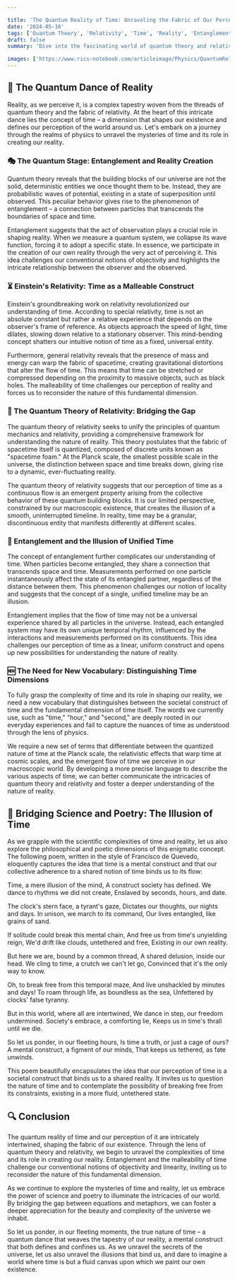 ```yaml
---

title: 'The Quantum Reality of Time: Unraveling the Fabric of Our Perception'
date: '2024-05-16'
tags: ['Quantum Theory', 'Relativity', 'Time', 'Reality', 'Entanglement', 'Perception', 'Poetry']
draft: false
summary: 'Dive into the fascinating world of quantum theory and relativity as we explore how our perception of time shapes our reality. Discover the mind-bending concepts of entanglement and the need for new vocabulary to distinguish between the dimension of time and our societal construct of time.'

images: ['https://www.rics-notebook.com/articleimage/Physics/QuantumRelativity.webp']
---
```


## 🌌 The Quantum Dance of Reality

Reality, as we perceive it, is a complex tapestry woven from the threads of quantum theory and the fabric of relativity. At the heart of this intricate dance lies the concept of time – a dimension that shapes our existence and defines our perception of the world around us. Let's embark on a journey through the realms of physics to unravel the mysteries of time and its role in creating our reality.

### 🎭 The Quantum Stage: Entanglement and Reality Creation

Quantum theory reveals that the building blocks of our universe are not the solid, deterministic entities we once thought them to be. Instead, they are probabilistic waves of potential, existing in a state of superposition until observed. This peculiar behavior gives rise to the phenomenon of entanglement – a connection between particles that transcends the boundaries of space and time.

Entanglement suggests that the act of observation plays a crucial role in shaping reality. When we measure a quantum system, we collapse its wave function, forcing it to adopt a specific state. In essence, we participate in the creation of our own reality through the very act of perceiving it. This idea challenges our conventional notions of objectivity and highlights the intricate relationship between the observer and the observed.

### ⏳ Einstein's Relativity: Time as a Malleable Construct

Einstein's groundbreaking work on relativity revolutionized our understanding of time. According to special relativity, time is not an absolute constant but rather a relative experience that depends on the observer's frame of reference. As objects approach the speed of light, time dilates, slowing down relative to a stationary observer. This mind-bending concept shatters our intuitive notion of time as a fixed, universal entity.

Furthermore, general relativity reveals that the presence of mass and energy can warp the fabric of spacetime, creating gravitational distortions that alter the flow of time. This means that time can be stretched or compressed depending on the proximity to massive objects, such as black holes. The malleability of time challenges our perception of reality and forces us to reconsider the nature of this fundamental dimension.

### 🧩 The Quantum Theory of Relativity: Bridging the Gap

The quantum theory of relativity seeks to unify the principles of quantum mechanics and relativity, providing a comprehensive framework for understanding the nature of reality. This theory postulates that the fabric of spacetime itself is quantized, composed of discrete units known as "spacetime foam." At the Planck scale, the smallest possible scale in the universe, the distinction between space and time breaks down, giving rise to a dynamic, ever-fluctuating reality.

The quantum theory of relativity suggests that our perception of time as a continuous flow is an emergent property arising from the collective behavior of these quantum building blocks. It is our limited perspective, constrained by our macroscopic existence, that creates the illusion of a smooth, uninterrupted timeline. In reality, time may be a granular, discontinuous entity that manifests differently at different scales.

### 📿 Entanglement and the Illusion of Unified Time

The concept of entanglement further complicates our understanding of time. When particles become entangled, they share a connection that transcends space and time. Measurements performed on one particle instantaneously affect the state of its entangled partner, regardless of the distance between them. This phenomenon challenges our notion of locality and suggests that the concept of a single, unified timeline may be an illusion.

Entanglement implies that the flow of time may not be a universal experience shared by all particles in the universe. Instead, each entangled system may have its own unique temporal rhythm, influenced by the interactions and measurements performed on its constituents. This idea challenges our perception of time as a linear, uniform construct and opens up new possibilities for understanding the nature of reality.

### 🆕 The Need for New Vocabulary: Distinguishing Time Dimensions

To fully grasp the complexity of time and its role in shaping our reality, we need a new vocabulary that distinguishes between the societal construct of time and the fundamental dimension of time itself. The words we currently use, such as "time," "hour," and "second," are deeply rooted in our everyday experiences and fail to capture the nuances of time as understood through the lens of physics.

We require a new set of terms that differentiate between the quantized nature of time at the Planck scale, the relativistic effects that warp time at cosmic scales, and the emergent flow of time we perceive in our macroscopic world. By developing a more precise language to describe the various aspects of time, we can better communicate the intricacies of quantum theory and relativity and foster a deeper understanding of the nature of reality.

## 🌉 Bridging Science and Poetry: The Illusion of Time

As we grapple with the scientific complexities of time and reality, let us also explore the philosophical and poetic dimensions of this enigmatic concept. The following poem, written in the style of Francisco de Quevedo, eloquently captures the idea that time is a mental construct and that our collective adherence to a shared notion of time binds us to its flow:

Time, a mere illusion of the mind,
A construct society has defined.
We dance to rhythms we did not create,
Enslaved by seconds, hours, and date.

The clock's stern face, a tyrant's gaze,
Dictates our thoughts, our nights and days.
In unison, we march to its command,
Our lives entangled, like grains of sand.

If solitude could break this mental chain,
And free us from time's unyielding reign,
We'd drift like clouds, untethered and free,
Existing in our own reality.

But here we are, bound by a common thread,
A shared delusion, inside our head.
We cling to time, a crutch we can't let go,
Convinced that it's the only way to know.

Oh, to break free from this temporal maze,
And live unshackled by minutes and days!
To roam through life, as boundless as the sea,
Unfettered by clocks' false tyranny.

But in this world, where all are intertwined,
We dance in step, our freedom undermined.
Society's embrace, a comforting lie,
Keeps us in time's thrall until we die.

So let us ponder, in our fleeting hours,
Is time a truth, or just a cage of ours?
A mental construct, a figment of our minds,
That keeps us tethered, as fate unwinds.

This poem beautifully encapsulates the idea that our perception of time is a societal construct that binds us to a shared reality. It invites us to question the nature of time and to contemplate the possibility of breaking free from its constraints, existing in a more fluid, untethered state.

## 🔍 Conclusion

The quantum reality of time and our perception of it are intricately intertwined, shaping the fabric of our existence. Through the lens of quantum theory and relativity, we begin to unravel the complexities of time and its role in creating our reality. Entanglement and the malleability of time challenge our conventional notions of objectivity and linearity, inviting us to reconsider the nature of this fundamental dimension.

As we continue to explore the mysteries of time and reality, let us embrace the power of science and poetry to illuminate the intricacies of our world. By bridging the gap between equations and metaphors, we can foster a deeper appreciation for the beauty and complexity of the universe we inhabit.

So let us ponder, in our fleeting moments, the true nature of time – a quantum dance that weaves the tapestry of our reality, a mental construct that both defines and confines us. As we unravel the secrets of the universe, let us also unravel the illusions that bind us, and dare to imagine a world where time is but a fluid canvas upon which we paint our own existence.
